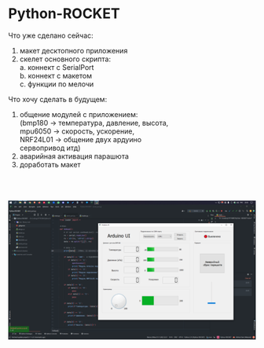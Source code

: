 # Python-ROCKET

Что уже сделано сейчас:
1. макет десктопного приложения
2. скелет основного скрипта:</br>
  а. коннект с SerialPort</br>
  b. коннект с макетом</br>
  c. функции по мелочи
  

Что хочу сделать в будущем:
1. общение модулей с приложением: </br>
  (bmp180 -> температура, давление, высота,</br>
  mpu6050 -> скорость, ускорение,</br>
  NRF24L01 -> общение двух ардуино</br>
  сервопривод итд)</br>
2. аварийная активация парашюта
3. доработать макет
</br>
</br>
</br>
<img src='Screenshot.png'>
